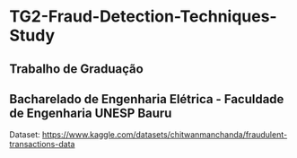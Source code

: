 # TG2-Fraud-Detection-Techniques-Study


## Trabalho de Graduação
## Bacharelado de Engenharia Elétrica - Faculdade de Engenharia UNESP Bauru

Dataset: https://www.kaggle.com/datasets/chitwanmanchanda/fraudulent-transactions-data

